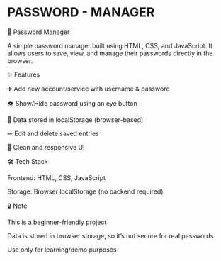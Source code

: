 # PASSWORD - MANAGER 

🔐 Password Manager

A simple password manager built using HTML, CSS, and JavaScript. It allows users to save, view, and manage their passwords directly in the browser.

✨ Features

➕ Add new account/service with username & password

👁 Show/Hide password using an eye button

📂 Data stored in localStorage (browser-based)

✏ Edit and delete saved entries

🎨 Clean and responsive UI

🛠 Tech Stack

Frontend: HTML, CSS, JavaScript

Storage: Browser localStorage (no backend required)

🔒 Note

This is a beginner-friendly project

Data is stored in browser storage, so it’s not secure for real passwords

Use only for learning/demo purposes
